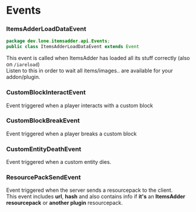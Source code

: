 # Events

### ItemsAdderLoadDataEvent

```java
package dev.lone.itemsadder.api.Events;
public class ItemsAdderLoadDataEvent extends Event
```

This event is called when ItemsAdder has loaded all its stuff correctly \(also on `/iareload`\)  
Listen to this in order to wait all items/images.. are available for your addon/plugin.

### CustomBlockInteractEvent

Event triggered when a player interacts with a custom block

### CustomBlockBreakEvent

Event triggered when a player breaks a custom block

### CustomEntityDeathEvent

Event triggered when a custom entity dies.

### ResourcePackSendEvent

Event triggered when the server sends a resourcepack to the client.   
This event includes **url**, **hash** and also contains info if **it's** an **ItemsAdder resourcepack** or **another plugin** resourcepack.



